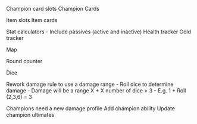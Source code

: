 Champion card slots
Champion Cards


Item slots
Item cards


Stat calculators
    - Include passives (active and inactive)
Health tracker
Gold tracker


Map


Round counter


Dice

<!-- Epic monsters -->


Rework damage rule to use a damage range 
    - Roll dice to determine damage
    - Damage will be a range X + X number of dice > 3
        - E.g. 1 + Roll (2,3,6) = 3



Champions need a new damage profile
Add champion ability
Update champion ultimates